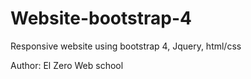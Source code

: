 # Website-bootstrap-4
Responsive website using bootstrap 4, Jquery, html/css


Author: El Zero Web school
